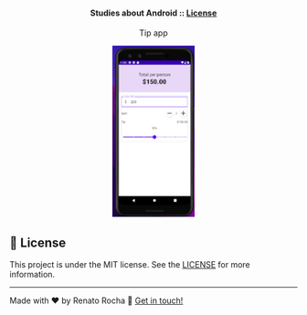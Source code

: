 <p align="center">
  <h4 align="center">
    Studies about Android :: <a href="#memo-license">License</a>
  </h4>  
</p>

<p align="center">
  Tip app  
</p>

<p align="center">
  <a href="JetpackCompose/TipApp">    
    <img alt="" title="" src="JetpackCompose/TipApp/image.png" height="300px"/>
  </a>
</p>


## :memo: License
This project is under the MIT license. See the [LICENSE](LICENSE) for more information.

---

Made with ♥ by Renato Rocha :wave: [Get in touch!](https://www.linkedin.com/in/renato-rocha-62146a74/)
